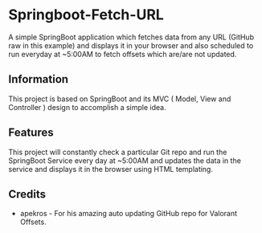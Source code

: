 # Springboot-Fetch-URL
A simple SpringBoot application which fetches data from any URL (GitHub raw in this example) and displays it in your browser and also scheduled to run everyday at ~5:00AM to fetch offsets which are/are not updated.

## Information ##
This project is based on SpringBoot and its MVC ( Model, View and Controller ) design to accomplish a simple idea. 

## Features ##
This project will constantly check a particular Git repo and run the SpringBoot Service every day at ~5:00AM and updates the data in the service and displays it in the browser using HTML templating. 

## Credits ##
- apekros - For his amazing auto updating GitHub repo for Valorant Offsets.
